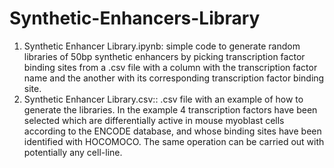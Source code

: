 # Synthetic-Enhancers-Library

1. Synthetic Enhancer Library.ipynb: simple code to generate random libraries of 50bp synthetic enhancers by picking transcription factor binding sites from a .csv file with a column with the transcription factor name and the another with its corresponding transcription factor binding site. 
2. Synthetic Enhancer Library.csv:: .csv file with an example of how to generate the libraries. In the example 4 transcription factors have been selected which are differentially active in mouse myoblast cells according to the ENCODE database, and whose binding sites have been identified with HOCOMOCO. The same operation can be carried out with potentially any cell-line. 
